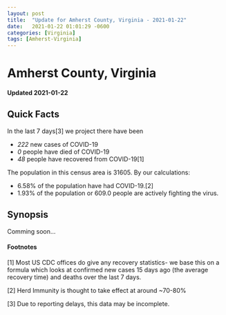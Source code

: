 ```yaml
---
layout: post
title:  "Update for Amherst County, Virginia - 2021-01-22"
date:   2021-01-22 01:01:29 -0600
categories: [Virginia]
tags: [Amherst-Virginia]
---
```


# Amherst County, Virginia
#### Updated 2021-01-22

## Quick Facts

In the last 7 days[3] we project there have been
- *222* new cases of COVID-19
- *0* people have died of COVID-19
- *48* people have recovered from COVID-19[1]

The population in this census area is 31605. By our calculations:
- 6.58% of the population have had COVID-19.[2]
- 1.93% of the population or 609.0 people are actively fighting the virus.

## Synopsis

Comming soon...


#### Footnotes

[1] Most US CDC offices do give any recovery statistics- we base this on a formula which looks at confirmed new cases
15 days ago (the average recovery time) and deaths over the last 7 days.

[2] Herd Immunity is thought to take effect at around ~70-80%

[3] Due to reporting delays, this data may be incomplete.
 
    